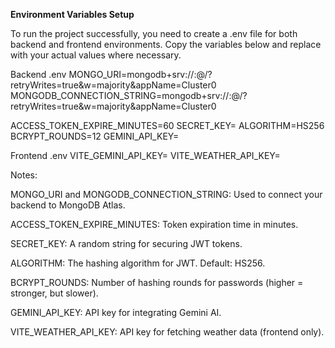 **Environment Variables Setup**

To run the project successfully, you need to create a .env file for both backend and frontend environments. Copy the variables below and replace with your actual values where necessary.

Backend .env
MONGO_URI=mongodb+srv://<username>:<password>@<cluster-url>/<dbname>?retryWrites=true&w=majority&appName=Cluster0
MONGODB_CONNECTION_STRING=mongodb+srv://<username>:<password>@<cluster-url>/<dbname>?retryWrites=true&w=majority&appName=Cluster0

ACCESS_TOKEN_EXPIRE_MINUTES=60
SECRET_KEY=<your-secret-key>
ALGORITHM=HS256
BCRYPT_ROUNDS=12
GEMINI_API_KEY=<your-gemini-api-key>

Frontend .env
VITE_GEMINI_API_KEY=<your-gemini-api-key>
VITE_WEATHER_API_KEY=<your-weather-api-key>

Notes:

MONGO_URI and MONGODB_CONNECTION_STRING: Used to connect your backend to MongoDB Atlas.

ACCESS_TOKEN_EXPIRE_MINUTES: Token expiration time in minutes.

SECRET_KEY: A random string for securing JWT tokens.

ALGORITHM: The hashing algorithm for JWT. Default: HS256.

BCRYPT_ROUNDS: Number of hashing rounds for passwords (higher = stronger, but slower).

GEMINI_API_KEY: API key for integrating Gemini AI.

VITE_WEATHER_API_KEY: API key for fetching weather data (frontend only).
